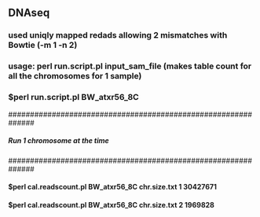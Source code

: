 ## DNAseq
### used uniqly mapped redads allowing 2 mismatches with Bowtie (-m 1 -n 2)
### usage: perl run.script.pl input_sam_file  (makes table count for all the chromosomes for 1 sample)
### $perl run.script.pl BW_atxr56_8C


############################################################## 
##### Run 1 chromosome at the time
############################################################## 

#### $perl cal.readscount.pl BW_atxr56_8C chr.size.txt  1 30427671
#### $perl cal.readscount.pl BW_atxr56_8C chr.size.txt  2 1969828
